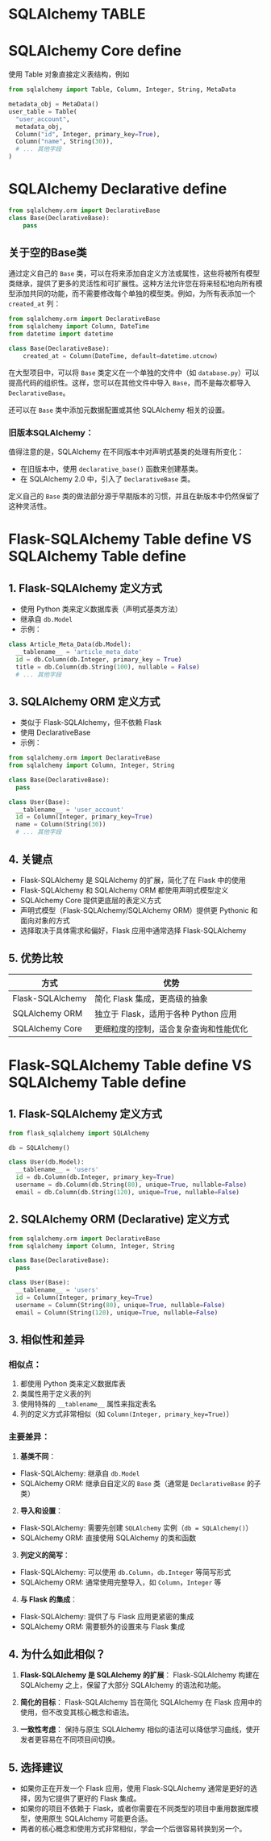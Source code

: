# SQLAlchemy TABLE



# SQLAlchemy Core define

使用 Table 对象直接定义表结构，例如

```python
from sqlalchemy import Table, Column, Integer, String, MetaData

metadata_obj = MetaData()
user_table = Table(
  "user_account",
  metadata_obj,
  Column("id", Integer, primary_key=True),
  Column("name", String(30)),
  # ... 其他字段
)
```





# SQLAlchemy Declarative define

```python
from sqlalchemy.orm import DeclarativeBase
class Base(DeclarativeBase):
    pass
```

## 关于空的Base类

通过定义自己的 `Base` 类，可以在将来添加自定义方法或属性，这些将被所有模型类继承，提供了更多的灵活性和可扩展性。这种方法允许您在将来轻松地向所有模型添加共同的功能，而不需要修改每个单独的模型类。例如，为所有表添加一个 `created_at` 列：

   ```python
   from sqlalchemy.orm import DeclarativeBase
   from sqlalchemy import Column, DateTime
   from datetime import datetime

   class Base(DeclarativeBase):
       created_at = Column(DateTime, default=datetime.utcnow)
   ```

在大型项目中，可以将 `Base` 类定义在一个单独的文件中（如 `database.py`）可以提高代码的组织性。这样，您可以在其他文件中导入 `Base`，而不是每次都导入 `DeclarativeBase`。

还可以在 `Base` 类中添加元数据配置或其他 SQLAlchemy 相关的设置。

### 旧版本SQLAlchemy：

值得注意的是，SQLAlchemy 在不同版本中对声明式基类的处理有所变化：

- 在旧版本中，使用 `declarative_base()` 函数来创建基类。
- 在 SQLAlchemy 2.0 中，引入了 `DeclarativeBase` 类。

定义自己的 `Base` 类的做法部分源于早期版本的习惯，并且在新版本中仍然保留了这种灵活性。

# Flask-SQLAlchemy Table define VS SQLAlchemy Table define

## 1. Flask-SQLAlchemy 定义方式

- 使用 Python 类来定义数据库表（声明式基类方法）
- 继承自 `db.Model`
- 示例：

```python
class Article_Meta_Data(db.Model):
  __tablename__ = 'article_meta_date'
  id = db.Column(db.Integer, primary_key = True)
  title = db.Column(db.String(100), nullable = False)
  # ... 其他字段
```



## 3. SQLAlchemy ORM 定义方式

- 类似于 Flask-SQLAlchemy，但不依赖 Flask
- 使用 DeclarativeBase
- 示例：

```python
from sqlalchemy.orm import DeclarativeBase
from sqlalchemy import Column, Integer, String

class Base(DeclarativeBase):
  pass

class User(Base):
  __tablename__ = 'user_account'
  id = Column(Integer, primary_key=True)
  name = Column(String(30))
  # ... 其他字段
```

## 4. 关键点

- Flask-SQLAlchemy 是 SQLAlchemy 的扩展，简化了在 Flask 中的使用
- Flask-SQLAlchemy 和 SQLAlchemy ORM 都使用声明式模型定义
- SQLAlchemy Core 提供更底层的表定义方式
- 声明式模型（Flask-SQLAlchemy/SQLAlchemy ORM）提供更 Pythonic 和面向对象的方式
- 选择取决于具体需求和偏好，Flask 应用中通常选择 Flask-SQLAlchemy

## 5. 优势比较

| 方式             | 优势                                   |
| ---------------- | -------------------------------------- |
| Flask-SQLAlchemy | 简化 Flask 集成，更高级的抽象          |
| SQLAlchemy ORM   | 独立于 Flask，适用于各种 Python 应用   |
| SQLAlchemy Core  | 更细粒度的控制，适合复杂查询和性能优化 |



# Flask-SQLAlchemy Table define VS SQLAlchemy Table define

## 1. Flask-SQLAlchemy 定义方式

```python
from flask_sqlalchemy import SQLAlchemy

db = SQLAlchemy()

class User(db.Model):
  __tablename__ = 'users'
  id = db.Column(db.Integer, primary_key=True)
  username = db.Column(db.String(80), unique=True, nullable=False)
  email = db.Column(db.String(120), unique=True, nullable=False)
```

## 2. SQLAlchemy ORM (Declarative) 定义方式

```python
from sqlalchemy.orm import DeclarativeBase
from sqlalchemy import Column, Integer, String

class Base(DeclarativeBase):
  pass

class User(Base):
  __tablename__ = 'users'
  id = Column(Integer, primary_key=True)
  username = Column(String(80), unique=True, nullable=False)
  email = Column(String(120), unique=True, nullable=False)
```

## 3. 相似性和差异

### 相似点：
1. 都使用 Python 类来定义数据库表
2. 类属性用于定义表的列
3. 使用特殊的 `__tablename__` 属性来指定表名
4. 列的定义方式非常相似（如 `Column(Integer, primary_key=True)`）

### 主要差异：
1. **基类不同**：
 - Flask-SQLAlchemy: 继承自 `db.Model`
 - SQLAlchemy ORM: 继承自自定义的 `Base` 类（通常是 `DeclarativeBase` 的子类）

2. **导入和设置**：
 - Flask-SQLAlchemy: 需要先创建 `SQLAlchemy` 实例（`db = SQLAlchemy()`）
 - SQLAlchemy ORM: 直接使用 SQLAlchemy 的类和函数

3. **列定义的简写**：
 - Flask-SQLAlchemy: 可以使用 `db.Column`，`db.Integer` 等简写形式
 - SQLAlchemy ORM: 通常使用完整导入，如 `Column`，`Integer` 等

4. **与 Flask 的集成**：
 - Flask-SQLAlchemy: 提供了与 Flask 应用更紧密的集成
 - SQLAlchemy ORM: 需要额外的设置来与 Flask 集成

## 4. 为什么如此相似？

1. **Flask-SQLAlchemy 是 SQLAlchemy 的扩展**：
 Flask-SQLAlchemy 构建在 SQLAlchemy 之上，保留了大部分 SQLAlchemy 的语法和功能。

2. **简化的目标**：
 Flask-SQLAlchemy 旨在简化 SQLAlchemy 在 Flask 应用中的使用，但不改变其核心概念和语法。

3. **一致性考虑**：
 保持与原生 SQLAlchemy 相似的语法可以降低学习曲线，使开发者更容易在不同项目间切换。

## 5. 选择建议

- 如果你正在开发一个 Flask 应用，使用 Flask-SQLAlchemy 通常是更好的选择，因为它提供了更好的 Flask 集成。
- 如果你的项目不依赖于 Flask，或者你需要在不同类型的项目中重用数据库模型，使用原生 SQLAlchemy 可能更合适。
- 两者的核心概念和使用方式非常相似，学会一个后很容易转换到另一个。